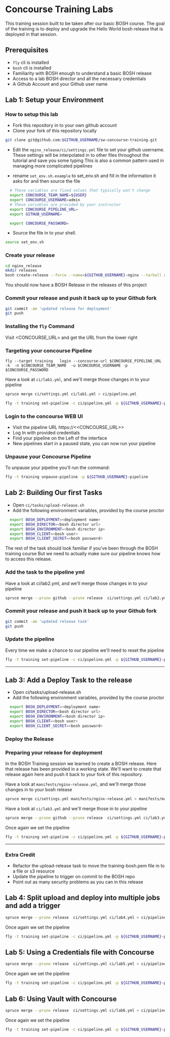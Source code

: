 # Concourse Training Labs
This training session built to be taken after our basic BOSH course.  The goal of the training is to deploy and
upgrade the Hello World bosh release that is deployed in that session.


## Prerequisites
  * `fly` cli is installed
  * `bosh` cli is installed
  * Familiarity with BOSH enough to understand a basic BOSH release
  * Access to a lab BOSH director and all the necessary credentials
  * A Github Account and your Github user name


## Lab 1: Setup your Environment

### How to setup this lab

* Fork this repository in to your own github account
* Clone your fork of this repository locally
```bash
git clone git@github.com:$GITHUB_USERNAME/sw-concourse-training.git
```

* Edit the `nginx_release/ci/settings.yml` file to set your github username.
These settings will be interpolated in to other files throughout the tutorial and save you some typing
This is also a common pattern used in managing more complicated pipelines

* rename `set_env.sh.example` to set_env.sh and fill in the information it asks for and then source the file
```bash
  # These variables are fixed values that typically won't change
  export CONCOURSE_TEAM_NAME=${USER}
  export CONCOURSE_USERNAME=admin
  # These variables are provided by your instructor
  export CONCOURSE_PIPELINE_URL=
  export GITHUB_USERNAME=

  export CONCOURSE_PASSWORD=
```
* Source the file in to your shell.
```bash
source set_env.sh 
```

### Create your release
  ```bash
  cd nginx_release
  mkdir releases
  bosh create-release --force --name=${GITHUB_USERNAME}-nginx --tarball releases/release.gz --timestamp-version 
  ```
  You should now have a BOSH Release in the releases of this project

### Commit your release and push it back up to your Github fork
```bash
git commit -am 'updated release for deployment'
git push
```

### Installing the `fly` Command
Visit <CONCOURSE_URL> and get the URL from the lower right

### Targeting your concourse Pipeline
```
fly --target training   login --concourse-url $CONCOURSE_PIPELINE_URL -k  -n $CONCOURSE_TEAM_NAME  -u $CONCOURSE_USERNAME -p $CONCOURSE_PASSWORD
```

Have a look at `ci/lab1.yml`, and we'll merge those changes in to your pipeline
```bash 
spruce merge ci/settings.yml ci/lab1.yml > ci/pipeline.yml
```

```bash
fly -t training set-pipeline -c ci/pipeline.yml -p ${GITHUB_USERNAME}-pipeline
```

### Login to the concourse WEB UI
* Visit the pipeline URL https://<<CONCOURSE_URL>>
* Log In with provided credentials
* Find your pipeline on the Left of the interface
* New pipelines start in a paused state, you can now run your pipeline

### Unpause your Concourse Pipeline
To unpause your pipeline you'll run the command:
```bash
fly -t training unpause-pipeline -p ${GITHUB_USERNAME}-pipeline
```


## Lab 2: Building Our first Tasks
* Open `ci/tasks/upload-release.sh`
* Add the following environment variables, provided by the course proctor

```bash
  export BOSH_DEPLOYMENT=<deployment name>
  export BOSH_DIRECTOR=<bosh director url>
  export BOSH_ENVIRONMENT=<bosh director ip>
  export BOSH_CLIENT=<bosh user>
  export BOSH_CLIENT_SECRET=<bosh password>
```
The rest of the task should look familiar if you've been through the BOSH training course
But we need to actually make sure our pipeline knows how to access this release.

### Add the task to the pipeline yml
Have a look at ci/lab2.yml, and we'll merge those changes in to your pipeline
```bash 
spruce merge --prune github --prune release  ci/settings.yml ci/lab2.yml > ci/pipeline.yml
```

### Commit your release and push it back up to your Github fork
```bash
git commit -am 'updated release task'
git push
```

### Update the pipeline
Every time we make a chance to our pipeline we'll need to reset the pipeline
```bash
fly -t training set-pipeline -c ci/pipeline.yml -p ${GITHUB_USERNAME}-pipeline
```

---
## Lab 3: Add a Deploy Task to the release
* Open ci/tasks/upload-release.sh
* Add the following environment variables, provided by the course proctor

```bash
  export BOSH_DEPLOYMENT=<deployment name>
  export BOSH_DIRECTOR=<bosh director url>
  export BOSH_ENVIRONMENT=<bosh director ip>
  export BOSH_CLIENT=<bosh user>
  export BOSH_CLIENT_SECRET=<bosh password>
```
### Deploy the Release

### Preparing your release for deployment
In the BOSH Training session we learned to create a BOSH release. Here that release has been provided in a
working state.  We'll want to create that release again here and push it back to your fork of this repository.

Have a look at `manifests/nginx-release.yml`, and we'll merge those changes in to your bosh release
```bash 
spruce merge ci/settings.yml manifests/nginx-release.yml > manifests/manifest.yml
```

Have a look at `ci/lab3.yml` and we'll merge those in to your pipeline
```bash
spruce merge --prune github --prune release  ci/settings.yml ci/lab3.yml > ci/pipeline.yml
```

Once again we set the pipeline 
```bash
fly -t training set-pipeline -c ci/pipeline.yml -p ${GITHUB_USERNAME}-pipeline
```

---
### Extra Credit
* Refactor the upload-release task to move the training-bosh.pem file in to a file
or s3 resource
* Update the pipeline to trigger on commit to the BOSH repo
* Point out as many security problems as you can in this release


## Lab 4: Split upload and deploy into multiple jobs and add a trigger


```bash
spruce merge --prune release  ci/settings.yml ci/lab4.yml > ci/pipeline.yml
```

Once again we set the pipeline 
```bash
fly -t training set-pipeline -c ci/pipeline.yml -p ${GITHUB_USERNAME}-pipeline
```


## Lab 5: Using a Credentials file with Concourse

```bash
spruce merge --prune release  ci/settings.yml ci/lab5.yml > ci/pipeline.yml
```

Once again we set the pipeline 
```bash
fly -t training set-pipeline -c ci/pipeline.yml -p ${GITHUB_USERNAME}-pipeline
```

## Lab 6: Using Vault with Concourse

```bash
spruce merge --prune release  ci/settings.yml ci/lab6.yml > ci/pipeline.yml
```

Once again we set the pipeline 
```bash
fly -t training set-pipeline -c ci/pipeline.yml -p ${GITHUB_USERNAME}-pipeline
```

